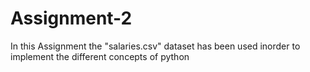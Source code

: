 # Assignment-2
In this Assignment the "salaries.csv" dataset has been used inorder to implement the different concepts of python
